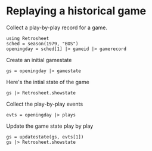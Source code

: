 # Replaying a historical game

Collect a play-by-play record for a game.

```@example play
using Retrosheet
sched = season(1979, "BOS")
openingday = sched[1] |> gameid |> gamerecord
```

Create an initial gamestate

```@example play
gs = openingday |> gamestate
```

Here's the intial state of the game

```@example play
gs |> Retrosheet.showstate
```


Collect the play-by-play events

```@example play
evts = openingday |> plays
```

Update the game state play by play

```@example play
gs = updatestate(gs, evts[1])
gs |> Retrosheet.showstate
```